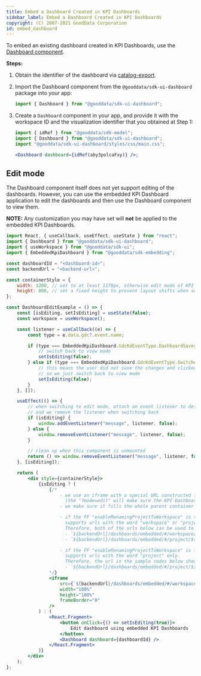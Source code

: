 ```yaml
---
title: Embed a Dashboard Created in KPI Dashboards
sidebar_label: Embed a Dashboard Created in KPI Dashboards
copyright: (C) 2007-2021 GoodData Corporation
id: embed_dashboard
---
```


To embed an existing dashboard created in KPI Dashboards, use the [Dashboard component](18_dashboard_component.md).

**Steps:**

1. Obtain the identifier of the dashboard via [catalog-export](02_start__catalog_export.md).

2. Import the Dashboard component from the `@gooddata/sdk-ui-dashboard` package into your app:

    ```javascript
    import { Dashboard } from "@gooddata/sdk-ui-dashboard";
    ```

3. Create a `Dashboard` component in your app, and provide it with the workspace ID and the visualization identifier that you obtained at Step 1:

    ```jsx
    import { idRef } from "@gooddata/sdk-model";
    import { Dashboard } from "@gooddata/sdk-ui-dashboard";
    import "@gooddata/sdk-ui-dashboard/styles/css/main.css";

    <Dashboard dashboard={idRef(aby3polcaFxy)} />;
    ```

## Edit mode

The Dashboard component itself does not yet support editing of the dashboards. However, you can use the embedded KPI Dashboard application to edit the dashboards and then use the Dashboard component to view them.

**NOTE:** Any customization you may have set will **not** be applied to the embedded KPI Dashboards.

```jsx
import React, { useCallback, useEffect, useState } from "react";
import { Dashboard } from "@gooddata/sdk-ui-dashboard";
import { useWorkspace } from "@gooddata/sdk-ui";
import { EmbeddedKpiDashboard } from "@gooddata/sdk-embedding";

const dashboardId = "<dashboard-id>";
const backendUrl = "<backend-url>";

const containerStyle = {
    width: 1200, // set to at least 1170px, otherwise edit mode of KPI Dashboards will not work properly
    height: 800, // set a fixed height to prevent layout shifts when switching to and from edit mode
};

const DashboardEditExample = () => {
    const [isEditing, setIsEditing] = useState(false);
    const workspace = useWorkspace();

    const listener = useCallback((e) => {
        const type = e.data.gdc?.event.name;

        if (type === EmbeddedKpiDashboard.GdcKdEventType.DashboardSaved) {
            // switch back to view mode
            setIsEditing(false);
        } else if (type === EmbeddedKpiDashboard.GdcKdEventType.SwitchedToView) {
            // this means the user did not save the changes and clicked the "Cancel" button
            // so we just switch back to view mode
            setIsEditing(false);
        }
    }, []);

    useEffect(() => {
        // when switching to edit mode, attach an event listener to detect when the user is done with their edits
        // and we remove the listener when switching back
        if (isEditing) {
            window.addEventListener("message", listener, false);
        } else {
            window.removeEventListener("message", listener, false);
        }

        // clean up when this component is unmounted
        return () => window.removeEventListener("message", listener, false);
    }, [isEditing]);

    return (
        <div style={containerStyle}>
            {isEditing ? (
                {/*
                    - we use an iframe with a special URL constructed from the dashboard data
                      (the "?mode=edit" will make sure the KPI Dashboards will open directly in edit mode)
                    - we make sure it fills the whole parent container by setting the size to 100%

                    - if the FF "enableRenamingProjectToWorkspace" is true, then the iframe's src property
                      supports urls with the word "workspace" or "project".
                      Therefore, both of the urls below can be used to set the src property:
                      - `${backendUrl}/dashboards/embedded/#/workspace/${workspace}/dashboard/${dashboardId}?mode=edit`
                      - `${backendUrl}/dashboards/embedded/#/project/${workspace}/dashboard/${dashboardId}?mode=edit`

                    - if the FF "enableRenamingProjectToWorkspace" is false, then the iframe's src property
                      supports urls with the word "project" only.
                      Therefore, the url in the sample codes below should be changed to:
                      - `${backendUrl}/dashboards/embedded/#/project/${workspace}/dashboard/${dashboardId}?mode=edit`
                */}
                <iframe
                    src={`${backendUrl}/dashboards/embedded/#/workspace/${workspace}/dashboard/${dashboardId}?mode=edit`}
                    width="100%"
                    height="100%"
                    frameBorder="0"
                />
            ) : (
                <React.Fragment>
                    <button onClick={() => setIsEditing(true)}>
                        Edit dashboard using embedded KPI Dashboards
                    </button>
                    <Dashboard dashboard={dashboardId} />
                </React.Fragment>
            )}
        </div>
    );
};
```
